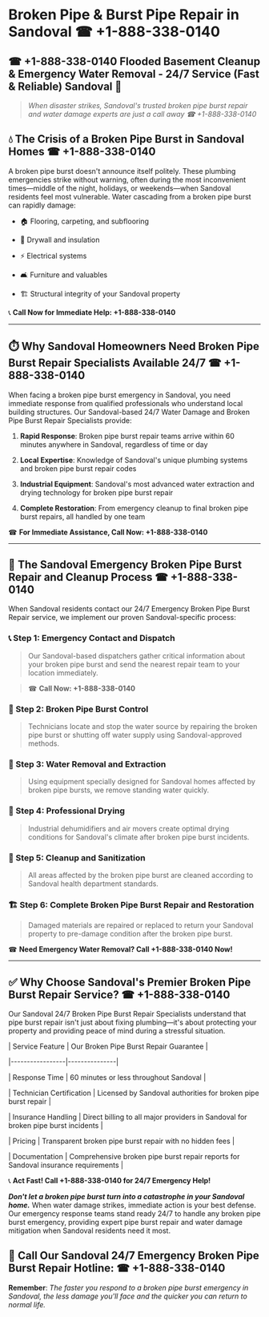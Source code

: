 # Broken Pipe & Burst Pipe Repair in Sandoval ☎ +1-888-338-0140  
## ☎ +1-888-338-0140 Flooded Basement Cleanup & Emergency Water Removal - 24/7 Service (Fast & Reliable) Sandoval 🚨  

> *When disaster strikes, Sandoval's trusted broken pipe burst repair and water damage experts are just a call away ☎ +1-888-338-0140*  

## 💧 The Crisis of a Broken Pipe Burst in Sandoval Homes ☎ +1-888-338-0140  

A broken pipe burst doesn't announce itself politely. These plumbing emergencies strike without warning, often during the most inconvenient times—middle of the night, holidays, or weekends—when Sandoval residents feel most vulnerable. Water cascading from a broken pipe burst can rapidly damage:  

* 🏠 Flooring, carpeting, and subflooring  
* 🧱 Drywall and insulation  
* ⚡ Electrical systems  
* 🛋️ Furniture and valuables  
* 🏗️ Structural integrity of your Sandoval property  

📞 **Call Now for Immediate Help: +1-888-338-0140**  

---  

## ⏱️ Why Sandoval Homeowners Need Broken Pipe Burst Repair Specialists Available 24/7 ☎ +1-888-338-0140  

When facing a broken pipe burst emergency in Sandoval, you need immediate response from qualified professionals who understand local building structures. Our Sandoval-based 24/7 Water Damage and Broken Pipe Burst Repair Specialists provide:  

1. **Rapid Response**: Broken pipe burst repair teams arrive within 60 minutes anywhere in Sandoval, regardless of time or day  
2. **Local Expertise**: Knowledge of Sandoval's unique plumbing systems and broken pipe burst repair codes  
3. **Industrial Equipment**: Sandoval's most advanced water extraction and drying technology for broken pipe burst repair  
4. **Complete Restoration**: From emergency cleanup to final broken pipe burst repairs, all handled by one team  

☎ **For Immediate Assistance, Call Now: +1-888-338-0140**  

---  

## 🔧 The Sandoval Emergency Broken Pipe Burst Repair and Cleanup Process ☎ +1-888-338-0140  

When Sandoval residents contact our 24/7 Emergency Broken Pipe Burst Repair service, we implement our proven Sandoval-specific process:  

### 📞 Step 1: Emergency Contact and Dispatch  
> Our Sandoval-based dispatchers gather critical information about your broken pipe burst and send the nearest repair team to your location immediately.  
> ☎ **Call Now: +1-888-338-0140**  

### 🚿 Step 2: Broken Pipe Burst Control  
> Technicians locate and stop the water source by repairing the broken pipe burst or shutting off water supply using Sandoval-approved methods.  

### 🌊 Step 3: Water Removal and Extraction  
> Using equipment specially designed for Sandoval homes affected by broken pipe bursts, we remove standing water quickly.  

### 💨 Step 4: Professional Drying  
> Industrial dehumidifiers and air movers create optimal drying conditions for Sandoval's climate after broken pipe burst incidents.  

### 🧼 Step 5: Cleanup and Sanitization  
> All areas affected by the broken pipe burst are cleaned according to Sandoval health department standards.  

### 🏗️ Step 6: Complete Broken Pipe Burst Repair and Restoration  
> Damaged materials are repaired or replaced to return your Sandoval property to pre-damage condition after the broken pipe burst.  

☎ **Need Emergency Water Removal? Call +1-888-338-0140 Now!**  

---  

## ✅ Why Choose Sandoval's Premier Broken Pipe Burst Repair Service? ☎ +1-888-338-0140  

Our Sandoval 24/7 Broken Pipe Burst Repair Specialists understand that pipe burst repair isn't just about fixing plumbing—it's about protecting your property and providing peace of mind during a stressful situation.  

| Service Feature | Our Broken Pipe Burst Repair Guarantee |  
|-----------------|---------------|  
| Response Time | 60 minutes or less throughout Sandoval |  
| Technician Certification | Licensed by Sandoval authorities for broken pipe burst repair |  
| Insurance Handling | Direct billing to all major providers in Sandoval for broken pipe burst incidents |  
| Pricing | Transparent broken pipe burst repair with no hidden fees |  
| Documentation | Comprehensive broken pipe burst repair reports for Sandoval insurance requirements |  

📞 **Act Fast! Call +1-888-338-0140 for 24/7 Emergency Help!**  

***Don't let a broken pipe burst turn into a catastrophe in your Sandoval home.*** When water damage strikes, immediate action is your best defense. Our emergency response teams stand ready 24/7 to handle any broken pipe burst emergency, providing expert pipe burst repair and water damage mitigation when Sandoval residents need it most.  

## 📱 Call Our Sandoval 24/7 Emergency Broken Pipe Burst Repair Hotline: ☎ +1-888-338-0140  

**Remember**: *The faster you respond to a broken pipe burst emergency in Sandoval, the less damage you'll face and the quicker you can return to normal life.*